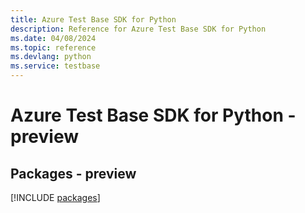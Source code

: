 ```yaml
---
title: Azure Test Base SDK for Python
description: Reference for Azure Test Base SDK for Python
ms.date: 04/08/2024
ms.topic: reference
ms.devlang: python
ms.service: testbase
---
```

# Azure Test Base SDK for Python - preview
## Packages - preview
[!INCLUDE [packages](test-base-index.md)]